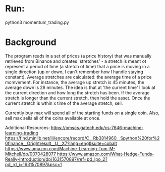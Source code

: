 # Run:
<need to add a package installation step>
python3 momentum_trading.py

# Background
The program reads in a set of prices (a price history) that was manually retrieved from Binance and creates 'stretches' - a stretch is meant ot represent a period of time (a stretch of time) that a price is moving in a single direction (up or down, I can't remember how I handle staying constant). Average stretches are calculated: the average time of a price momvement. For instance, the average up stretch is 45 minutes, the average down is 29 minutes. The idea is that at 'the current time' I look at the current direction and how long the stretch has been. If the average stretch is longer than the current stretch, then hold the asset. Once the current stretch is wthin x time of the average stretch, sell.

Currently buy max will spend all of the starting funds on a single coin. Also, sell max sells all of the coins available at once.

Additional Resources:
https://omscs.gatech.edu/cs-7646-machine-learning-trading
https://find.minlib.net/iii/encore/record/C__Rb3814960__Spython%20for%20finance__Orightresult__U__X7?lang=eng&suite=cobalt
https://www.amazon.com/Machine-Learning-Tom-M-Mitchell/dp/0070428077
https://www.amazon.com/What-Hedge-Funds-Really-Introduction/dp/1631570897/ref=pd_lpo_2?pd_rd_i=1631570897&psc=1
